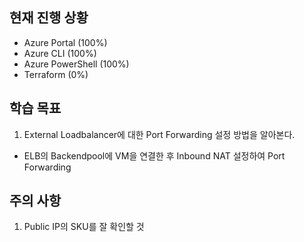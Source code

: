 
## 현재 진행 상황
- Azure Portal (100%)
- Azure CLI (100%)
- Azure PowerShell (100%)
- Terraform (0%)
   
## 학습 목표
1. External Loadbalancer에 대한 Port Forwarding 설정 방법을 알아본다.
 - ELB의 Backendpool에 VM을 연결한 후 Inbound NAT 설정하여 Port Forwarding

## 주의 사항
1. Public IP의 SKU를 잘 확인할 것

